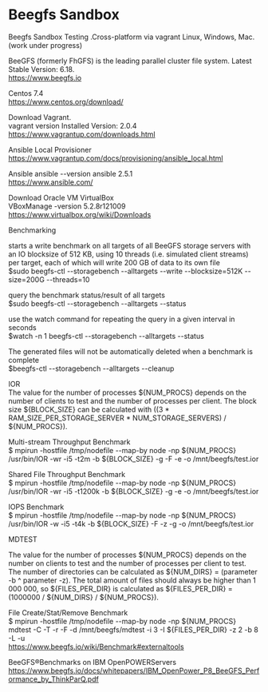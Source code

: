# Beegfs Sandbox
Beegfs Sandbox Testing .Cross-platform via vagrant Linux, Windows, Mac.
(work under progress)

BeeGFS (formerly FhGFS) is the leading parallel cluster file system.
Latest Stable Version: 6.18.    
https://www.beegfs.io

Centos 7.4  
https://www.centos.org/download/

Download Vagrant.  
vagrant version Installed Version: 2.0.4   
https://www.vagrantup.com/downloads.html

Ansible Local Provisioner   
https://www.vagrantup.com/docs/provisioning/ansible_local.html

Ansible
ansible --version ansible 2.5.1  
https://www.ansible.com/

Download Oracle VM VirtualBox  
VBoxManage -version 5.2.8r121009        
https://www.virtualbox.org/wiki/Downloads

Benchmarking

starts a write benchmark on all targets of all BeeGFS storage servers with an IO blocksize of 512 KB, using 10 threads (i.e. simulated client streams) per target, each of which will write 200 GB of data to its own file   
$sudo beegfs-ctl --storagebench --alltargets --write --blocksize=512K --size=200G --threads=10

query the benchmark status/result of all targets  
$sudo beegfs-ctl --storagebench --alltargets --status

use the watch command for repeating the query in a given interval in seconds  
$watch -n 1 beegfs-ctl --storagebench --alltargets --status

The generated files will not be automatically deleted when a benchmark is complete   
$beegfs-ctl --storagebench --alltargets --cleanup


IOR  
The value for the number of processes ${NUM_PROCS} depends on the number of clients to test and the number of processes per client. The block size ${BLOCK_SIZE} can be calculated with ((3 * RAM_SIZE_PER_STORAGE_SERVER * NUM_STORAGE_SERVERS) / ${NUM_PROCS}).

Multi-stream Throughput Benchmark  
$ mpirun -hostfile /tmp/nodefile --map-by node -np ${NUM_PROCS} /usr/bin/IOR -wr -i5 -t2m -b ${BLOCK_SIZE} -g -F -e
-o /mnt/beegfs/test.ior

Shared File Throughput Benchmark  
$ mpirun -hostfile /tmp/nodefile --map-by node -np ${NUM_PROCS} /usr/bin/IOR -wr -i5 -t1200k -b ${BLOCK_SIZE} -g -e
-o /mnt/beegfs/test.ior

IOPS Benchmark   
$ mpirun -hostfile /tmp/nodefile --map-by node -np ${NUM_PROCS} /usr/bin/IOR -w -i5 -t4k -b ${BLOCK_SIZE} -F -z -g
-o /mnt/beegfs/test.ior


MDTEST  

The value for the number of processes ${NUM_PROCS} depends on the number on clients to test and the number of processes per client to test. The number of directories can be calculated as ${NUM_DIRS} = (parameter -b ^ parameter -z). The total amount of files should always be higher than 1 000 000, so ${FILES_PER_DIR} is calculated as ${FILES_PER_DIR} = (1000000 / ${NUM_DIRS} / ${NUM_PROCS}).

File Create/Stat/Remove Benchmark   
$ mpirun -hostfile /tmp/nodefile --map-by node -np ${NUM_PROCS} mdtest -C -T -r -F -d /mnt/beegfs/mdtest -i 3 -I ${FILES_PER_DIR} -z 2 -b 8 -L -u   
https://www.beegfs.io/wiki/Benchmark#externaltools

BeeGFS®Benchmarks on IBM OpenPOWERServers   
https://www.beegfs.io/docs/whitepapers/IBM_OpenPower_P8_BeeGFS_Performance_by_ThinkParQ.pdf
